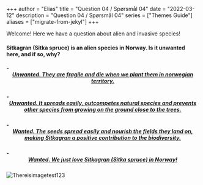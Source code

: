 +++
author = "Elias"
title = "Question 04 / Spørsmål 04"
date = "2022-03-12"
description = "Question 04 / Spørsmål 04"
series = ["Themes Guide"]
aliases = ["migrate-from-jekyl"]
+++

Welcome! Here we have a question about alien and invasive species!

#### Sitkagran (Sitka spruce) is an alien species in Norway. Is it unwanted here, and if so, why?


##### - <center> [**Unwanted**. They are fragile and die when we plant them in norwegian territory.](https://biodivgame.github.io/archive/question-1_04_false/wrong-answer/) </center>
##### - <center> [**Unwanted**. It spreads easily, outcompetes  natural species and prevents other species from growing on the ground close to the trees.](https://biodivgame.github.io/archive/question-1_04_correct/right-answer/) </center>
##### - <center> [**Wanted**. The seeds spread easily and nourish the fields they land on, making Sitkagran a positive contribution to the biodiversity.](https://biodivgame.github.io/archive/question-1_04_false/wrong-answer/) </center>
##### - <center> [**Wanted**. We just love Sitkagran (Sitka spruce) in Norway!](https://biodivgame.github.io/archive/question-1_04_false/wrong-answer/) </center>

![Thereisimagetest123](/img/sitka.jpg)	